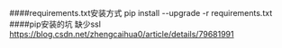 ####requirements.txt安装方式
pip install --upgrade -r requirements.txt
####pip安装的坑 缺少ssl
https://blog.csdn.net/zhengcaihua0/article/details/79681991